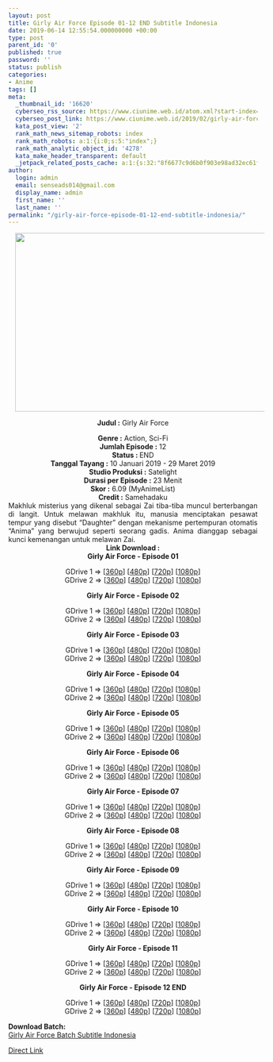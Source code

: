 ```yaml
---
layout: post
title: Girly Air Force Episode 01-12 END Subtitle Indonesia
date: 2019-06-14 12:55:54.000000000 +00:00
type: post
parent_id: '0'
published: true
password: ''
status: publish
categories:
- Anime
tags: []
meta:
  _thumbnail_id: '16620'
  cyberseo_rss_source: https://www.ciunime.web.id/atom.xml?start-index=3751&max-results=150
  cyberseo_post_link: https://www.ciunime.web.id/2019/02/girly-air-force-subtitle-indonesia.html
  kata_post_view: '2'
  rank_math_news_sitemap_robots: index
  rank_math_robots: a:1:{i:0;s:5:"index";}
  rank_math_analytic_object_id: '4278'
  kata_make_header_transparent: default
  _jetpack_related_posts_cache: a:1:{s:32:"8f6677c9d6b0f903e98ad32ec61f8deb";a:2:{s:7:"expires";i:1653829608;s:7:"payload";a:0:{}}}
author:
  login: admin
  email: senseads014@gmail.com
  display_name: admin
  first_name: ''
  last_name: ''
permalink: "/girly-air-force-episode-01-12-end-subtitle-indonesia/"
---
```

<div style="text-align: center;">
<div style="text-align: left;">
<div class="separator" style="clear: both; text-align: center;"><a href="https://1.bp.blogspot.com/-LnNbZRmYQ1o/XFVJGtp5o4I/AAAAAAAAJfs/AWnplUZYjjsGrG50aW61kN6XliETV93PQCLcBGAs/s1600/Girly%2BAir%2BForce.jpg" imageanchor="1" style="margin-left: 1em; margin-right: 1em;"><img border="0" data-original-height="720" data-original-width="1280" height="360" src="{{ site.baseurl }}/assets/2019/06/Girly%2BAir%2BForce.jpg" width="640" /></a></div>
<p></div>
<p><b>Judul</b><b><b> </b>:</b> Girly Air Force</div>
<div style="text-align: center;"><b><b>Genre :</b></b> Action, Sci-Fi</div>
<div style="text-align: center;"><b>Jumlah Episode :</b> 12<br /><b>Status : </b>END<br /><b>Tanggal Tayang :</b> 10 Januari 2019 - 29 Maret 2019<br /><b>Studio Produksi :</b> Satelight<br /><b>Durasi per Episode :</b> 23 Menit</div>
<div style="text-align: center;"><b>Skor :</b> 6.09 (MyAnimeList)<br /><b>Credit :</b> Samehadaku</div>
<div style="text-align: center;"></div>
<div style="text-align: justify;">Makhluk misterius yang dikenal sebagai Zai tiba-tiba muncul berterbangan di langit. Untuk melawan makhluk itu, manusia menciptakan pesawat tempur yang disebut “Daughter” dengan mekanisme pertempuran otomatis “Anima” yang berwujud seperti seorang gadis. Anima dianggap sebagai kunci kemenangan untuk melawan Zai.</div>
<div style="text-align: justify;"></div>
<div style="text-align: justify;"></div>
<div style="text-align: center;"><b>Link Download :</b></div>
<div style="text-align: center;"><b>Girly Air Force - Episode 01</b></p>
<div style="text-align: center;">GDrive 1 =&gt; [<a href="http://wishes2.com/tMIi" target="_blank" rel="noopener">360p</a>] [<a href="http://wishes2.com/ngUn4" target="_blank" rel="noopener">480p</a>] [<a href="http://wishes2.com/5xgF8" target="_blank" rel="noopener">720p</a>] [<a href="http://wishes2.com/1oYRQ" target="_blank" rel="noopener">1080p</a>]<br />GDrive 2 =&gt; [<a href="http://wishes2.com/M1o3h" target="_blank" rel="noopener">360p</a>] [<a href="http://wishes2.com/IrmGS" target="_blank" rel="noopener">480p</a>] [<a href="http://wishes2.com/Pz42" target="_blank" rel="noopener">720p</a>] [<a href="http://wishes2.com/MJHq" target="_blank" rel="noopener">1080p</a>]</p>
<p><b>Girly Air Force - Episode 02</b></p>
<p>GDrive 1 =&gt; [<a href="http://wishes2.com/RZQZn" target="_blank" rel="noopener">360p</a>] [<a href="http://wishes2.com/exgU" target="_blank" rel="noopener">480p</a>] [<a href="http://wishes2.com/TF7D" target="_blank" rel="noopener">720p</a>] [<a href="http://wishes2.com/1mtAh" target="_blank" rel="noopener">1080p</a>]<br />GDrive 2 =&gt; [<a href="http://wishes2.com/I2Th" target="_blank" rel="noopener">360p</a>] [<a href="http://wishes2.com/jmaE" target="_blank" rel="noopener">480p</a>] [<a href="http://wishes2.com/rFZHM" target="_blank" rel="noopener">720p</a>] [<a href="http://wishes2.com/2qcBm" target="_blank" rel="noopener">1080p</a>]</p>
<p><b>Girly Air Force - Episode 03</b></p>
<div style="text-align: center;">GDrive 1 =&gt; [<a href="http://wishes2.com/GfkUk" target="_blank" rel="noopener">360p</a>] [<a href="http://wishes2.com/mxnW5" target="_blank" rel="noopener">480p</a>] [<a href="http://wishes2.com/gzqr" target="_blank" rel="noopener">720p</a>] [<a href="http://wishes2.com/jhOp" target="_blank" rel="noopener">1080p</a>]<br />GDrive 2 =&gt; [<a href="http://wishes2.com/FYcmf" target="_blank" rel="noopener">360p</a>] [<a href="http://wishes2.com/VL57" target="_blank" rel="noopener">480p</a>] [<a href="http://wishes2.com/vMs1" target="_blank" rel="noopener">720p</a>] [<a href="http://wishes2.com/Jk1d" target="_blank" rel="noopener">1080p</a>]</p>
<p><b>Girly Air Force - Episode 04</b></p>
<div style="text-align: center;">GDrive 1 =&gt; [<a href="http://wishes2.com/1VQC" target="_blank" rel="noopener">360p</a>] [<a href="http://wishes2.com/bs0V" target="_blank" rel="noopener">480p</a>] [<a href="http://wishes2.com/8MK3q" target="_blank" rel="noopener">720p</a>] [<a href="http://wishes2.com/zWSu" target="_blank" rel="noopener">1080p</a>]<br />GDrive 2 =&gt; [<a href="http://wishes2.com/O1hav" target="_blank" rel="noopener">360p</a>] [<a href="http://wishes2.com/vp1v6" target="_blank" rel="noopener">480p</a>] [<a href="http://wishes2.com/wAA5i" target="_blank" rel="noopener">720p</a>] [<a href="http://wishes2.com/sS3C" target="_blank" rel="noopener">1080p</a>]</p>
<p><b>Girly Air Force - Episode 05</b></p>
<div style="text-align: center;">GDrive 1 =&gt; [<a href="http://wishes2.com/k8pw" target="_blank" rel="noopener">360p</a>] [<a href="http://wishes2.com/td85w" target="_blank" rel="noopener">480p</a>] [<a href="http://wishes2.com/pL5Q3" target="_blank" rel="noopener">720p</a>] [<a href="http://wishes2.com/pkgU" target="_blank" rel="noopener">1080p</a>]<br />GDrive 2 =&gt; [<a href="http://wishes2.com/D50D" target="_blank" rel="noopener">360p</a>] [<a href="http://wishes2.com/TUcKq" target="_blank" rel="noopener">480p</a>] [<a href="http://wishes2.com/bPg4j" target="_blank" rel="noopener">720p</a>] [<a href="http://wishes2.com/M5Y4" target="_blank" rel="noopener">1080p</a>]</p>
<p><b>Girly Air Force - Episode 06</b></p>
<div style="text-align: center;">GDrive 1 =&gt; [<a href="https://wishes2.com/NiTDx" target="_blank" rel="noopener">360p</a>] [<a href="https://wishes2.com/rjArF" target="_blank" rel="noopener">480p</a>] [<a href="https://wishes2.com/G428l" target="_blank" rel="noopener">720p</a>] [<a href="https://wishes2.com/PvAs4" target="_blank" rel="noopener">1080p</a>]<br />GDrive 2 =&gt; [<a href="https://wishes2.com/uYQ2" target="_blank" rel="noopener">360p</a>] [<a href="https://wishes2.com/TH5xS" target="_blank" rel="noopener">480p</a>] [<a href="https://wishes2.com/GUiu" target="_blank" rel="noopener">720p</a>] [<a href="https://wishes2.com/DVP59" target="_blank" rel="noopener">1080p</a>]</p>
<p><b>Girly Air Force - Episode 07</b></p>
<div style="text-align: center;">GDrive 1 =&gt; [<a href="https://wishes2.com/TDyv" target="_blank" rel="noopener">360p</a>] [<a href="https://wishes2.com/KD4o3" target="_blank" rel="noopener">480p</a>] [<a href="https://wishes2.com/Zj7iA" target="_blank" rel="noopener">720p</a>] [<a href="https://wishes2.com/PgU3V" target="_blank" rel="noopener">1080p</a>]<br />GDrive 2 =&gt; [<a href="https://wishes2.com/TjEa" target="_blank" rel="noopener">360p</a>] [<a href="https://wishes2.com/9T99" target="_blank" rel="noopener">480p</a>] [<a href="https://wishes2.com/zcG24" target="_blank" rel="noopener">720p</a>] [<a href="https://wishes2.com/mQmR" target="_blank" rel="noopener">1080p</a>]</p>
<p><b>Girly Air Force - Episode 08</b></p>
<div style="text-align: center;">GDrive 1 =&gt; [<a href="https://wishes2.com/wjnXD" target="_blank" rel="noopener">360p</a>] [<a href="https://wishes2.com/OcJNF" target="_blank" rel="noopener">480p</a>] [<a href="https://wishes2.com/0Maz" target="_blank" rel="noopener">720p</a>] [<a href="https://wishes2.com/ZJdZ" target="_blank" rel="noopener">1080p</a>]<br />GDrive 2 =&gt; [<a href="https://wishes2.com/mr8G" target="_blank" rel="noopener">360p</a>] [<a href="https://wishes2.com/jLxIR" target="_blank" rel="noopener">480p</a>] [<a href="https://wishes2.com/CRWs" target="_blank" rel="noopener">720p</a>] [<a href="https://wishes2.com/ZyQzx" target="_blank" rel="noopener">1080p</a>]</p>
<p><b>Girly Air Force - Episode 09</b></p>
<div style="text-align: center;">GDrive 1 =&gt; [<a href="https://wishes2.com/GjoU" target="_blank" rel="noopener">360p</a>] [<a href="https://wishes2.com/t6nFF" target="_blank" rel="noopener">480p</a>] [<a href="https://wishes2.com/aAhdQ" target="_blank" rel="noopener">720p</a>] [<a href="https://wishes2.com/6uECZ" target="_blank" rel="noopener">1080p</a>]<br />GDrive 2 =&gt; [<a href="https://wishes2.com/xhx0h" target="_blank" rel="noopener">360p</a>] [<a href="https://wishes2.com/nvaNW" target="_blank" rel="noopener">480p</a>] [<a href="https://wishes2.com/BMBM" target="_blank" rel="noopener">720p</a>] [<a href="https://wishes2.com/TbX7" target="_blank" rel="noopener">1080p</a>]</p>
<p><b>Girly Air Force - Episode 10</b></p>
<div style="text-align: center;">GDrive 1 =&gt; [<a href="https://wishes2.com/qasg" target="_blank" rel="noopener">360p</a>] [<a href="https://wishes2.com/s3dyE" target="_blank" rel="noopener">480p</a>] [<a href="https://wishes2.com/zjdta" target="_blank" rel="noopener">720p</a>] [<a href="https://wishes2.com/w18L" target="_blank" rel="noopener">1080p</a>]<br />GDrive 2 =&gt; [<a href="https://wishes2.com/5CZN" target="_blank" rel="noopener">360p</a>] [<a href="https://wishes2.com/4VptN" target="_blank" rel="noopener">480p</a>] [<a href="https://wishes2.com/mDJ9" target="_blank" rel="noopener">720p</a>] [<a href="https://wishes2.com/MmXU" target="_blank" rel="noopener">1080p</a>]</p>
<p><b>Girly Air Force - Episode 11</b></p>
<div style="text-align: center;">GDrive 1 =&gt; [<a href="https://wishes2.com/MVvTG" target="_blank" rel="noopener">360p</a>] [<a href="https://wishes2.com/Hk8m7" target="_blank" rel="noopener">480p</a>] [<a href="https://wishes2.com/yPhOp" target="_blank" rel="noopener">720p</a>] [<a href="https://wishes2.com/lzKSz" target="_blank" rel="noopener">1080p</a>]<br />GDrive 2 =&gt; [<a href="https://wishes2.com/rZMUc" target="_blank" rel="noopener">360p</a>] [<a href="https://wishes2.com/0y1f" target="_blank" rel="noopener">480p</a>] [<a href="https://wishes2.com/OMAb" target="_blank" rel="noopener">720p</a>] [<a href="https://wishes2.com/KDPdK" target="_blank" rel="noopener">1080p</a>]</p>
<p><b>Girly Air Force - Episode 12 END</b></p>
<div style="text-align: center;">GDrive 1 =&gt; [<a href="https://wishes2.com/Z7Uh" target="_blank" rel="noopener">360p</a>] [<a href="https://wishes2.com/L6Rzs" target="_blank" rel="noopener">480p</a>] [<a href="https://wishes2.com/AOLYR" target="_blank" rel="noopener">720p</a>] [<a href="https://wishes2.com/oBBO4" target="_blank" rel="noopener">1080p</a>]<br />GDrive 2 =&gt; [<a href="https://wishes2.com/1qxW" target="_blank" rel="noopener">360p</a>] [<a href="https://wishes2.com/QeWA" target="_blank" rel="noopener">480p</a>] [<a href="https://wishes2.com/W3Zft" target="_blank" rel="noopener">720p</a>] [<a href="https://wishes2.com/WNey" target="_blank" rel="noopener">1080p</a>]</p>
<div style="text-align: left;"><b>Download Batch:</b></div>
<div style="text-align: left;"></div>
<div style="text-align: left;"><a href="https://www.ciunime.com/2019/03/girly-air-force-episode-01-12-end-batch.html" target="_blank" rel="noopener">Girly Air Force Batch Subtitle Indonesia</a></p>
</div>
</div>
</div>
</div>
</div>
</div>
</div>
</div>
</div>
</div>
</div>
</div>
</div>
<link rel="stylesheet" href="https://cdnjs.cloudflare.com/ajax/libs/font-awesome/4.7.0/css/font-awesome.min.css" />
<div class="divbtn"> <a href="https://handymansurrender.com/fihup8buzv?key=94550f7ce39444073321dde3b8782f97" class="btn"><i class="fa fa-download"></i> Direct Link</a> </div>
